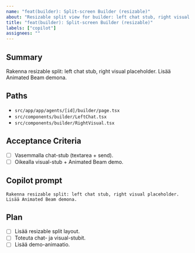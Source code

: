```yaml
---
name: "feat(builder): Split-screen Builder (resizable)"
about: "Resizable split view for builder: left chat stub, right visual placeholder with Animated Beam demo"
title: "feat(builder): Split-screen Builder (resizable)"
labels: ["copilot"]
assignees: ""
---
```


## Summary
Rakenna resizable split: left chat stub, right visual placeholder. Lisää Animated Beam demona.

## Paths
- `src/app/app/agents/[id]/builder/page.tsx`
- `src/components/builder/LeftChat.tsx`
- `src/components/builder/RightVisual.tsx`

## Acceptance Criteria
- [ ] Vasemmalla chat-stub (textarea + send).
- [ ] Oikealla visual-stub + Animated Beam demo.

## Copilot prompt
```
Rakenna resizable split: left chat stub, right visual placeholder. Lisää Animated Beam demona.
```

## Plan
- [ ] Lisää resizable split layout.
- [ ] Toteuta chat- ja visual-stubit.
- [ ] Lisää demo-animaatio.
